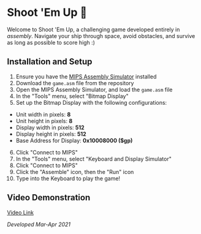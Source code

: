 # Shoot 'Em Up 🚀

Welcome to Shoot 'Em Up, a challenging game developed entirely in _assembly_. Navigate your ship through space, avoid obstacles, and survive as long as possible to score high :)

## Installation and Setup

1. Ensure you have the [MIPS Assembly Simulator](https://courses.missouristate.edu/kenvollmar/mars/download.htm) installed
2. Download the `game.asm` file from the repository
3. Open the MIPS Assembly Simulator, and load the `game.asm` file
4. In the "Tools" menu, select "Bitmap Display"
5. Set up the Bitmap Display with the following configurations:
- Unit width in pixels: **8**
- Unit height in pixels: **8** 
- Display width in pixels: **512**
- Display height in pixels: **512**
- Base Address for Display: **0x10008000 ($gp)**
6. Click "Connect to MIPS"
7. In the "Tools" menu, select "Keyboard and Display Simulator"
8. Click "Connect to MIPS"
9. Click the "Assemble" icon, then the "Run" icon
10. Type into the Keyboard to play the game!

## Video Demonstration

[Video Link](https://www.youtube.com/watch?v=UVAh3txU1sg)

_Developed Mar-Apr 2021_
